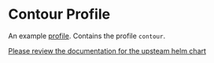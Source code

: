 # Contour Profile
An example [profile](https://github.com/weaveworks/profiles). Contains the profile `contour`.


[Please review the documentation for the upsteam helm chart](https://github.com/bitnami/charts/tree/master/bitnami/contour/)